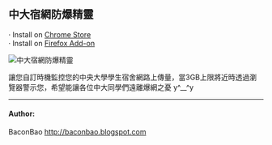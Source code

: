 中大宿網防爆精靈
---------------------------------------
‧ Install on [Chrome Store](https://chrome.google.com/webstore/detail/eogcoeaplomkkmobbhhkpjonelgijiki)</br>
‧ Install on [Firefox Add-on](https://addons.mozilla.org/firefox/addon/中央大學宿網防爆精靈/)

![中大宿網防爆精靈](https://lh4.googleusercontent.com/4wmOJTzQGMZQTUJdzzFbOJ6KwfUfBMRieWuE_vW-sC1uUtToXBqO23jruhS-JeVATwC3chMLAQ=s100-h100-e365-rw)

讓您自訂時機監控您的中央大學學生宿舍網路上傳量，當3GB上限將近時透過瀏覽器警示您，希望能讓各位中大同學們遠離爆網之憂 y^__^y

---------------------------------------
#### Author: ####
BaconBao <http://baconbao.blogspot.com>